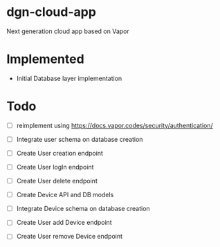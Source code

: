 # dgn-cloud-app
Next generation cloud app based on Vapor


# Implemented

* Initial Database layer implementation

# Todo

- [ ] reimplement using https://docs.vapor.codes/security/authentication/

- [ ] Integrate user schema on database creation
- [ ] Create User creation endpoint
- [ ] Create User logIn endpoint
- [ ] Create User delete endpoint

- [ ] Create Device API and DB models
- [ ] Integrate Device schema on database creation

- [ ] Create User add Device endpoint
- [ ] Create User remove Device endpoint
 


